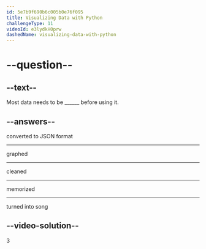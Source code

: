 ```yaml
---
id: 5e7b9f690b6c005b0e76f095
title: Visualizing Data with Python
challengeType: 11
videoId: e3lydkH0prw
dashedName: visualizing-data-with-python
---
```


# --question--

## --text--

Most data needs to be \_\_\_\_\_\_ before using it.

## --answers--

converted to JSON format

---

graphed

---

cleaned

---

memorized

---

turned into song

## --video-solution--

3
